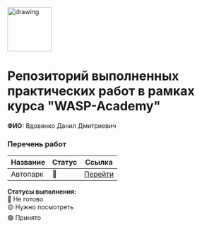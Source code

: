 <a href="https://wasp-academy.com"><img src="https://wasp-academy.com/Resources/wasp-logo.png" alt="drawing" width="100"/></a>

# Репозиторий выполненных практических работ в рамках курса "WASP-Academy"
**ФИО:** Вдовенко Данил Дмитриевич

### Перечень работ

Название          | Статус | Ссылка
------------------|--------|--------
Автопарк          | 🔴    | <a href="https://github.com/dsnvel/WASP_Academy/tree/master/Autopark">Перейти</a>

**Статусы выполнения:** <br>
🔴 Не готово <br>
🟡 Нужно посмотреть <br>
🟢 Принято <br>
